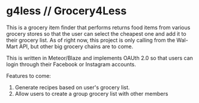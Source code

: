 # g4less // Grocery4Less

This is a grocery item finder that performs returns food items from various grocery stores so that the user can select the cheapest one and add it to their grocery list. As of right now, this project is only calling from the Wal-Mart API, but other big grocery chains are to come. 

This is written in Meteor/Blaze and implements OAUth 2.0 so that users can login through their Facebook or Instagram accounts.

Features to come: 
1. Generate recipes based on user's grocery list.
2. Allow users to create a group grocery list with other members


